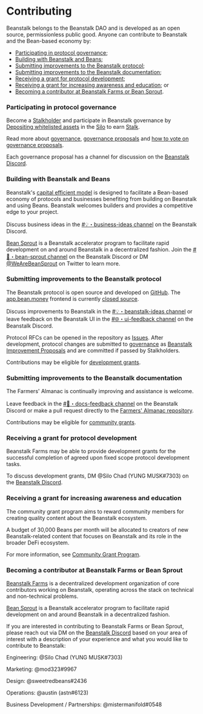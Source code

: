 # Contributing

Beanstalk belongs to the Beanstalk DAO and is developed as an open source, permissionless public good. Anyone can contribute to Beanstalk and the Bean-based economy by:

* [Participating in protocol governance](contributing.md#participating-in-protocol-governance);
* [Building with Beanstalk and Beans](contributing.md#building-with-beanstalk-and-beans);
* [Submitting improvements to the Beanstalk protocol](contributing.md#submitting-improvements-to-the-beanstalk-protocol);
* [Submitting improvements to the Beanstalk documentation](contributing.md#submitting-improvements-to-the-beanstalk-documentation);
* [Receiving a grant for protocol development](contributing.md#receiving-a-grant-for-protocol-development);
* [Receiving a grant for increasing awareness and education](contributing.md#receiving-a-grant-for-increasing-awareness-and-education); or
* [Becoming a contributor at Beanstalk Farms or Bean Sprout](contributing.md#becoming-a-contributor-at-beanstalk-farms-or-bean-sprout).

### Participating in protocol governance

Become a [Stalkholder](../protocol-resources/glossary.md#stalkholders) and participate in Beanstalk governance by [Depositing whitelisted assets](../farm/silo.md#deposit-whitelist) in the [Silo](../farm/silo.md) to earn [Stalk](../farm/silo.md#the-stalk-system).&#x20;

Read more about [governance](../governance/beanstalk/), [governance proposals](../governance/proposals.md) and [how to vote on governance proposals](../guides/governance/vote-on-proposals.md).&#x20;

Each governance proposal has a channel for discussion on the [Beanstalk Discord](https://discord.gg/beanstalk).

### Building with Beanstalk and Beans

Beanstalk's [capital efficient model](../introduction/why-beanstalk.md) is designed to facilitate a Bean-based economy of protocols and businesses benefiting from building on Beanstalk and using Beans. Beanstalk welcomes builders and provides a competitive edge to your project.

Discuss business ideas in the [#💡・business-ideas channel](https://discord.com/channels/880413392916054098/1020031212233949224) on the Beanstalk Discord.

[Bean Sprout](../governance/bean-sprout/) is a Beanstalk accelerator program to facilitate rapid development on and around Beanstalk in a decentralized fashion. Join the [#🌱・bean-sprout channel](https://discord.com/channels/880413392916054098/1014191870290690079) on the Beanstalk Discord or DM [@WeAreBeanSprout](https://twitter.com/wearebeansprout) on Twitter to learn more.

### Submitting improvements to the Beanstalk protocol

The Beanstalk protocol is open source and developed on [GitHub](https://github.com/BeanstalkFarms/Beanstalk). The [app.bean.money](https://app.bean.money/) frontend is currently [closed source](../disclosures.md#19-closed-source-ui-risk).

Discuss improvements to Beanstalk in the [#💡・beanstalk-ideas channel](https://discord.com/channels/880413392916054098/1021485810366820453) or leave feedback on the Beanstalk UI in the [#🌐・ui-feedback channel](https://discord.com/channels/880413392916054098/893593939708358707) on the Beanstalk Discord.&#x20;

Protocol RFCs can be opened in the repository as [Issues](https://github.com/BeanstalkFarms/Beanstalk/issues). After development, protocol changes are submitted to [governance](../governance/beanstalk/) as [Beanstalk Improvement Proposals](../governance/proposals.md#bip) and are committed if passed by Stalkholders.&#x20;

Contributions may be eligible for [development grants](contributing.md#receiving-a-grant-for-protocol-development).

### Submitting improvements to the Beanstalk documentation

The Farmers' Almanac is continually improving and assistance is welcome.&#x20;

Leave feedback in the [#📜・docs-feedback channel](https://discord.com/channels/880413392916054098/997651509804273766) on the Beanstalk Discord or make a pull request directly to the [Farmers' Almanac repository](https://github.com/BeanstalkFarms/Farmers-Almanac).

Contributions may be eligible for [community grants](contributing.md#receiving-a-grant-for-increasing-awareness-and-education).

### Receiving a grant for protocol development

Beanstalk Farms may be able to provide development grants for the successful completion of agreed upon fixed scope protocol development tasks.&#x20;

To discuss development grants, DM @Silo Chad (YUNG MUSK#7303) on the [Beanstalk Discord](https://discord.gg/beanstalk).

### Receiving a grant for increasing awareness and education

The community grant program aims to reward community members for creating quality content about the Beanstalk ecosystem.

A budget of 30,000 Beans per month will be allocated to creators of new Beanstalk-related content that focuses on Beanstalk and its role in the broader DeFi ecosystem.

For more information, see [Community Grant Program](community-grant-program.md).

### Becoming a contributor at Beanstalk Farms or Bean Sprout

[Beanstalk Farms](../governance/beanstalk-farms/) is a decentralized development organization of core contributors working on Beanstalk, operating across the stack on technical and non-technical problems.&#x20;

[Bean Sprout](../governance/bean-sprout/) is a Beanstalk accelerator program to facilitate rapid development on and around Beanstalk in a decentralized fashion.

If you are interested in contributing to Beanstalk Farms or Bean Sprout, please reach out via DM on the [Beanstalk Discord](https://discord.gg/beanstalk) based on your area of interest with a description of your experience and what you would like to contribute to Beanstalk:

Engineering: @Silo Chad (YUNG MUSK#7303)

Marketing: @mod323#9967&#x20;

Design: @sweetredbeans#2436

Operations: @austin (astn#6123)

Business Development / Partnerships: @mistermanifold#0548
